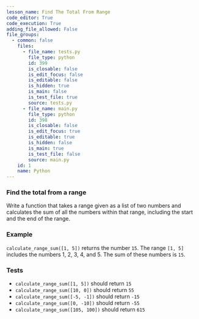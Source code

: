 ```yaml
---
lesson_name: Find The Total From Range
code_editor: True
code_execution: True
adding_file_allowed: False
file_groups:
  - common: false
    files:
      - file_name: tests.py
        file_type: python
        id: 399
        is_closable: false
        is_edit_focus: false
        is_editable: false
        is_hidden: true
        is_main: false
        is_test_file: true
        source: tests.py
      - file_name: main.py
        file_type: python
        id: 398
        is_closable: false
        is_edit_focus: true
        is_editable: true
        is_hidden: false
        is_main: true
        is_test_file: false
        source: main.py
    id: 1
    name: Python
---
```


### Find the total from a range

Write a function that takes a range given as a list of two numbers and calculates the sum of all the numbers within that range, including the start and the end of the range.

### Example

`calculate_range_sum([1, 5])` returns the number `15`. The range `[1, 5]` includes the numbers 1, 2, 3, 4, and 5. The sum of these numbers is `15`.

### Tests

<ul>
<li id="test-1"><code>calculate_range_sum([1, 5])</code> should return <code>15</code></li>
<li id="test-2"><code>calculate_range_sum([10, 0])</code> should return <code>55</code></li>
<li id="test-3"><code>calculate_range_sum([-5, -1])</code> should return <code>-15</code></li>
<li id="test-4"><code>calculate_range_sum([0, -10])</code> should return <code>-55</code></li>
<li id="test-5"><code>calculate_range_sum([105, 100])</code> should return <code>615</code></li>
</ul>
